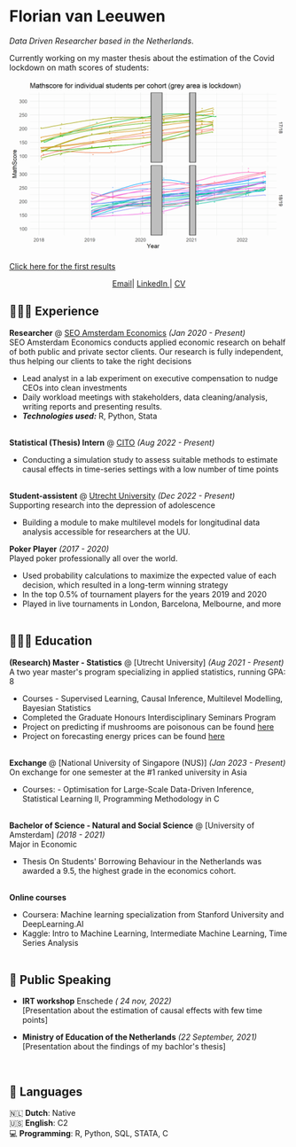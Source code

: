 # Florian van Leeuwen

_Data Driven Researcher based in the Netherlands_. <br>

 Currently working on my master thesis about the estimation of the Covid lockdown on math scores of students: <br>

![Testing](/figs/test.png) <br>

<a href="./Midway_Report_Florian_van_Leeuwen.pdf" target="_blank"> Click here for the first results</a>

<p style="text-align: center;"><a 
href="mailto:floriandammesvanleeuwen@gmail.com?subject=Let's get coffee :)">Email</a>| <a href = "https://www.linkedin.com/in/f-van-leeuwen/" target = "_blank"> LinkedIn </a> | <a href="./pdf/CV_Florian_van_Leeuwen-8.pdf" target="_blank"> CV</a></p>


## 👩🏼‍💻 Experience

**Researcher** @ [SEO Amsterdam Economics](https://www.seo.nl/en/) _(Jan 2020 - Present)_ <br>
SEO Amsterdam Economics conducts applied economic research on behalf of both public and private sector clients. Our research is fully independent, thus helping our clients to take the right decisions
  - Lead analyst in a lab experiment on executive compensation to nudge CEOs into clean investments
  - Daily workload meetings with stakeholders, data cleaning/analysis, writing reports and presenting results.
  - **_Technologies used:_** R, Python, Stata
<br><br>

**Statistical (Thesis) Intern** @ [CITO](https://www.cito.com) _(Aug 2022 - Present)_ <br>
  - Conducting a simulation study to assess suitable methods to estimate causal effects in time-series settings with a low number of time points
<br><br>

**Student-assistent** @ [Utrecht University](https://www.uu.nl/en) _(Dec 2022 - Present)_ <br>
Supporting research into the depression of adolescence
 - Building a module to make multilevel models for longitudinal data analysis accessible for researchers at the UU.


**Poker Player**  _(2017 -  2020)_ <br>
Played poker professionally all over the world. 
  - Used probability calculations to maximize the expected value of each decision, which resulted in a long-term winning strategy
  - In the top 0.5% of tournament players for the years 2019 and 2020
  - Played in live tournaments in London, Barcelona, Melbourne, and more
  <br><br>

## 👩🏼‍🎓 Education
**(Research) Master - Statistics** @ [Utrecht University] _(Aug 2021 - Present)_<br>
A two year master's program specializing in applied statistics, running GPA: 8
  - Courses - Supervised Learning, Causal Inference, Multilevel Modelling, Bayesian Statistics
  - Completed the Graduate Honours Interdisciplinary Seminars Program
  - Project on predicting if mushrooms are poisonous can be found [here](https://github.com/Fdvanleeuwen/Getting-High-or-Die)
  - Project on forecasting energy prices can be found [here](https://github.com/Fdvanleeuwen/Energy-Price-Forecasting) 
  <br><br>

**Exchange** @ [National University of Singapore (NUS)] _(Jan 2023 - Present)_ <br>
On exchange for one semester at the #1 ranked university in Asia
  - Courses: - Optimisation for Large-Scale Data-Driven Inference, Statistical Learning II, Programming Methodology in C
  <br><br>

**Bachelor of Science - Natural and Social Science** @ [University of Amsterdam] _(2018 - 2021)_<br>
Major in Economic
  - Thesis On Students' Borrowing Behaviour in the Netherlands was awarded a 9.5, the highest grade in the economics cohort.
  <br><br>

**Online courses** <br>
  - Coursera: Machine learning specialization from Stanford University and DeepLearning.AI
  - Kaggle: Intro to Machine Learning, Intermediate Machine Learning, Time Series Analysis
  <br><br>
  

## 🎤 Public Speaking

- **IRT workshop** Enschede _( 24 nov, 2022)_
<br>[Presentation about the estimation of causal effects with few time points]<br>

- **Ministry of Education of the Netherlands** _(22 September, 2021)_
<br>[Presentation about the findings of my bachlor's thesis]<br>
<br>
  
## 💬 Languages

🇳🇱 **Dutch**: Native<br>
🇺🇸 **English**: C2 <br>
💻 **Programming**:  R, Python, SQL, STATA, C
<br><br>
